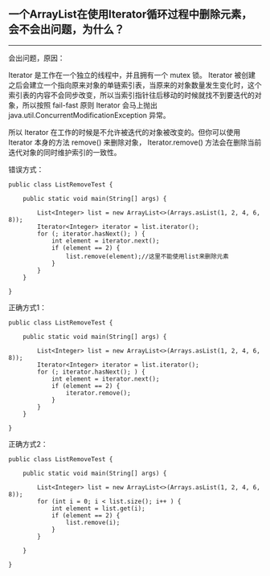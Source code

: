 ## 一个ArrayList在使用Iterator循环过程中删除元素，会不会出问题，为什么？

---

会出问题，原因：

Iterator 是工作在一个独立的线程中，并且拥有一个 mutex 锁。 Iterator 被创建之后会建立一个指向原来对象的单链索引表，当原来的对象数量发生变化时，这个索引表的内容不会同步改变，所以当索引指针往后移动的时候就找不到要迭代的对象，所以按照 fail-fast 原则 Iterator 会马上抛出 java.util.ConcurrentModificationException 异常。

所以 Iterator 在工作的时候是不允许被迭代的对象被改变的。但你可以使用 Iterator 本身的方法 remove\(\) 来删除对象， Iterator.remove\(\) 方法会在删除当前迭代对象的同时维护索引的一致性。

错误方式：

```
public class ListRemoveTest {

    public static void main(String[] args) {
    
        List<Integer> list = new ArrayList<>(Arrays.asList(1, 2, 4, 6, 8));
        Iterator<Integer> iterator = list.iterator();
        for (; iterator.hasNext(); ) {
            int element = iterator.next();
            if (element == 2) {
                list.remove(element);//这里不能使用list来删除元素
            }
        }
    }

}
```

正确方式1：

```
public class ListRemoveTest {

    public static void main(String[] args) {
    
        List<Integer> list = new ArrayList<>(Arrays.asList(1, 2, 4, 6, 8));
        Iterator<Integer> iterator = list.iterator();
        for (; iterator.hasNext(); ) {
            int element = iterator.next();
            if (element == 2) {
                iterator.remove();
            }
        }
    }

}
```

正确方式2：

```
public class ListRemoveTest {

    public static void main(String[] args) {
    
        List<Integer> list = new ArrayList<>(Arrays.asList(1, 2, 4, 6, 8));
        for (int i = 0; i < list.size(); i++ ) {
            int element = list.get(i);
            if (element == 2) {
                list.remove(i);
            }
        }
        
    }

}
```



